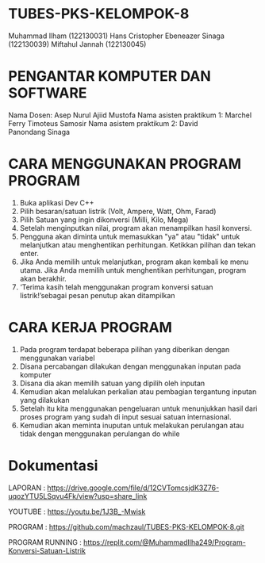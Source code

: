 # TUBES-PKS-KELOMPOK-8
Muhammad Ilham (122130031)
Hans Cristopher Ebeneazer Sinaga (122130039)
Miftahul Jannah (122130045)

# PENGANTAR KOMPUTER DAN SOFTWARE
Nama Dosen: Asep Nurul Ajiid Mustofa
Nama asisten praktikum 1: Marchel Ferry Timoteus Samosir
Nama asistem praktikum 2: David Panondang Sinaga

# CARA MENGGUNAKAN PROGRAM PROGRAM
1)	Buka aplikasi Dev C++
2)	Pilih besaran/satuan listrik (Volt, Ampere, Watt, Ohm, Farad)
3)	Pilih Satuan yang ingin dikonversi (Milli, Kilo, Mega)
4)	Setelah menginputkan nilai, program akan menampilkan hasil konversi.
5)	Pengguna akan diminta untuk memasukkan "ya" atau "tidak" untuk melanjutkan atau menghentikan perhitungan. Ketikkan pilihan dan tekan enter.
6)	Jika Anda memilih untuk melanjutkan, program akan kembali ke menu utama. Jika Anda memilih untuk menghentikan perhitungan, program akan berakhir.
7)	‘Terima kasih telah menggunakan program konversi satuan listrik!’sebagai pesan penutup akan ditampilkan

# CARA KERJA PROGRAM
1)  Pada program terdapat beberapa pilihan yang diberikan dengan menggunakan variabel
2)  Disana percabangan dilakukan dengan menggunakan inputan pada komputer
3)  Disana dia akan memilih satuan yang dipilih oleh inputan
4)  Kemudian akan melalukan perkalian atau pembagian tergantung inputan yang dilakukan
5)  Setelah itu kita menggunakan pengeluaran untuk menunjukkan hasil dari proses program yang sudah di input sesuai satuan internasional.
6)  Kemudian akan meminta inuputan untuk melakukan perulangan atau tidak dengan menggunakan perulangan do while

# Dokumentasi
LAPORAN : https://drive.google.com/file/d/12CVTomcsjdK3Z76-uqozYTU5LSqvu4Fk/view?usp=share_link 

YOUTUBE : https://youtu.be/1J3B_-Mwisk

PROGRAM : https://github.com/machzaul/TUBES-PKS-KELOMPOK-8.git

PROGRAM RUNNING : https://replit.com/@MuhammadIlha249/Program-Konversi-Satuan-Listrik
